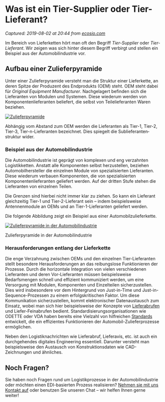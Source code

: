 # Was ist ein Tier-Supplier oder Tier-Lieferant?

_Captured: 2019-08-02 at 20:44 from [ecosio.com](https://ecosio.com/de/blog/2017/03/10/Was-ist-ein-Tier-Supplier-oder-Tier-Lieferant/)_

Im Bereich von Lieferketten hört man oft den Begriff _Tier-Supplier_ oder _Tier-Lieferant_. Wir zeigen was sich hinter diesem Begriff verbirgt und stellen ein Beispiel aus der Automobilindustrie vor.

## Aufbau einer Zulieferpyramide

Unter einer Zulieferpyramide versteht man die Struktur einer Lieferkette, an deren Spitze der Produzent des Endprodukts (OEM) steht. OEM steht dabei für _Original Equipment Manufacturer_. Nachgelagert befinden sich die Lieferanten von Modulen und Systemen. Diese wiederum werden von Komponenten­lieferanten beliefert, die selbst von Teile­lieferanten Waren beziehen.

[ ![Zulieferpyramide ](/images/blog/2017/03/Zuliefer-Pyramide_t.png) ](/images/blog/2017/03/Zuliefer-Pyramide.png)

Abhängig vom Abstand zum OEM werden die Lieferanten als Tier-1, Tier-2, Tier-3, Tier-n-Lieferanten bezeichnet. Dies spiegelt die Sublieferanten­struktur wider.

### Beispiel aus der Automobilindustrie

Die Automobilindustrie ist geprägt von komplexen und eng verzahnten Logistikketten. Anstatt alle Komponenten selbst herzustellen, beziehen Automobilhersteller die einzelnen Module von spezialisierten Lieferanten. Diese wiederum verbauen Komponenten, die von spezialisierten Komponentenlieferanten geliefert werden. Auf der dritten Stufe stehen die Lieferanten von einzelnen Teilen.

Die Grenzen sind hierbei nicht immer klar zu ziehen. So kann ein Lieferant gleichzeitig Tier-1 und Tier-2-Lieferant sein – indem beispielsweise Antennenmodule an OEMs und an Tier-1-Lieferanten geliefert werden.

Die folgende Abbildung zeigt ein Beispiel aus einer Automobil­zulieferkette.

[ ![Zulieferpyramide in der Automobilindustrie ](/images/blog/2017/03/Zuliefer-Pyramide-Automobilindustrie_t.png) ](/images/blog/2017/03/Zuliefer-Pyramide-Automobilindustrie.png)

Zulieferpyramide in der Automobilindustrie 

### Herausforderungen entlang der Lieferkette

Die enge Verzahnung zwischen OEMs und den einzelnen Tier-Lieferanten stellt besondere Herausforderungen an das reibungslose Funktionieren der Prozesse. Durch die horizontale Integration von vielen verschiedenen Lieferanten und deren Vor-Lieferanten müssen beispielsweise Bedarfsmengen schnell und effizient kommuniziert werden, um eine Versorgung mit Modulen, Komponenten und Einzelteilen sicherzustellen. Dies wird insbesondere vor dem Hintergrund von Just-in-Time und Just-in-Sequence-Prozessen zu einem erfolgskritischen Faktor. Um diese Kommunikation sicherzustellen, kommt elektronischer Datenaustausch zum Einsatz, wobei man sich hier beispielsweise der Konzepte von [Lieferabrufen](https://ecosio.com/de/blog/2015/10/18/VDA-4905-Lieferabruf/) und Liefer-Feinabrufen bedient. Standardisierungsorganisationen wie ODETTE oder VDA haben bereits eine Vielzahl von hilfreichen [Standards](https://ecosio.com/de/blog/2015/05/25/Elektronischer-Datenaustausch-EDI-mit-Hilfe-von-VDA-Standards/) entwickelt, die ein effizientes Funktionieren der Automobil-Zulieferprozesse ermöglichen.

Neben den Logistiknachrichten wie Lieferabruf, Lieferavis, etc. ist auch ein durchgehendes digitales Engineering essentiell. Darunter versteht man beispielsweise den Austausch von Konstruktionsdaten wie CAD-Zeichnungen und ähnliches.

## Noch Fragen?

Sie haben noch Fragen rund um Logistikprozesse in der Automobilindustrie oder möchten einen EDI-basierten Prozess realisieren? [Nehmen sie mit uns Kontakt auf](https://ecosio.com/de/kontakt) oder benutzen Sie unseren Chat – wir helfen Ihnen gerne weiter!
